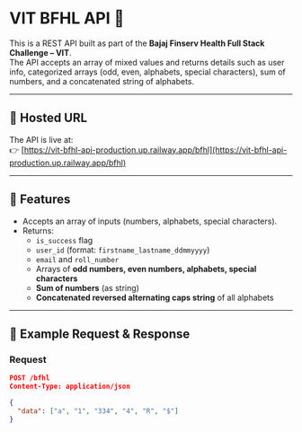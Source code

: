 # VIT BFHL API 🚀

This is a REST API built as part of the **Bajaj Finserv Health Full Stack Challenge – VIT**.  
The API accepts an array of mixed values and returns details such as user info, categorized arrays (odd, even, alphabets, special characters), sum of numbers, and a concatenated string of alphabets.

---

## 📌 Hosted URL
The API is live at:  
👉 [https://vit-bfhl-api-production.up.railway.app/bfhl](https://vit-bfhl-api-production.up.railway.app/bfhl)

---

## 📌 Features
- Accepts an array of inputs (numbers, alphabets, special characters).  
- Returns:
  - `is_success` flag  
  - `user_id` (format: `firstname_lastname_ddmmyyyy`)  
  - `email` and `roll_number`  
  - Arrays of **odd numbers, even numbers, alphabets, special characters**  
  - **Sum of numbers** (as string)  
  - **Concatenated reversed alternating caps string** of all alphabets  

---

## 📌 Example Request & Response

### Request
```json
POST /bfhl
Content-Type: application/json

{
  "data": ["a", "1", "334", "4", "R", "$"]
}
